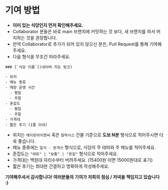 # 기여 방법

* **이미 있는 식당인지 먼저 확인해주세요.**
* Collaborator 분들은 바로 main 브랜치에 커밋하는 것 보다, 새 브랜치를 파서 머지하는 것을 권장합니다.
* 만약 Collaborator로 추가가 되어 있지 않으신 분은, Pull Request를 통해 기여해주세요.
* 다음 형식을 무조건 따라주세요.

```
### [`식당 이름`](네이버 지도 링크)

- 위치
- 메뉴 종류
- 매장 운영 시간
  - 평일
  - 주말
- 혼잡도
  - 평일
  - 주말
- 가격대
- 짧은 후기 (1줄 이내)
```

* 위치는 `에이핀아이엔씨` 혹은 `필락시스` 건물 기준으로 **도보 N분** 형식으로 적어주시면 더욱 좋습니다.
* 메뉴 종류에는 `일식 - 돈까쓰` 형식으로, 식당의 주 테마와 주 메뉴를 적어주세요.
* 혼잡도는 `"여유" | "보통" | "혼잡"` 형식으로 적어주세요.
* 가격대는 백원대 자리수부터 버려주세요. (15400원 이면 15000원대로 표기)
* 짧은 후기는 최대한 간결하고 명확하게 작성해주세요.

**기여해주셔서 감사합니다! 여러분들의 기여가 저희의 점심 / 저녁을 책임지고 있습니다 :)**
